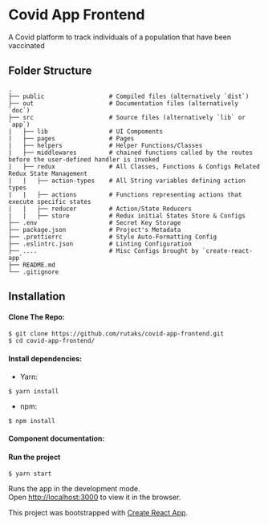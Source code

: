 # Covid App Frontend

A Covid platform to track individuals of a population that have been vaccinated

## Folder Structure

    .
    ├── public                  # Compiled files (alternatively `dist`)
    ├── out                     # Documentation files (alternatively `doc`)
    ├── src                     # Source files (alternatively `lib` or `app`)
    |   ├── lib                 # UI Compoments
    |   ├── pages               # Pages
    |   ├── helpers             # Helper Functions/Classes
    |   ├── middlewares         # chained functions called by the routes before the user-defined handler is invoked
    |   ├── redux               # All Classes, Functions & Configs Related Redux State Management
    |   |   ├── action-types    # All String variables defining action types
    |   |   ├── actions         # Functions representing actions that execute specific states
    |   |   ├── reducer         # Action/State Reducers
    |   |   ├── store           # Redux initial States Store & Configs
    ├── .env                    # Secret Key Storage
    ├── package.json            # Project's Metadata
    ├── .prettierrc             # Style Auto-Formatting Config
    ├── .eslintrc.json          # Linting Configuration
    ├── ....                    # Misc Configs brought by `create-react-app`
    ├── README.md
    └── .gitignore

## Installation

#### Clone The Repo:

```
$ git clone https://github.com/rutaks/covid-app-frontend.git
$ cd covid-app-frontend/

```

#### Install dependencies:

- Yarn:

```
$ yarn install
```

- npm:

```
$ npm install
```

#### Component documentation:

#### Run the project

```
$ yarn start
```

Runs the app in the development mode.<br />
Open [http://localhost:3000](http://localhost:3000) to view it in the browser.

This project was bootstrapped with [Create React App](https://github.com/facebook/create-react-app).
